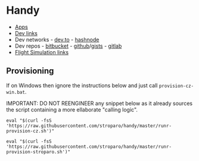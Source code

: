 # Handy

* [Apps](https://www.notion.so/Apps-a0911d71491446678fb3c3a8233cbe5b)
* [Dev links](https://github.com/stroparo/devlinks#dev-links)
* Dev networks - [dev.to](https://dev.to/cptstroparo/hi-im-cristian-stroparo) - [hashnode](https://hashnode.com/@stroparo)
* Dev repos - [bitbucket](https://bitbucket.org/dashboard/repositories?projectKey=STMAIN&projectOwner=%7B0aefcc98-9b42-4cd9-86b8-e49f49e007ea%7D) - [github](https://github.com/stroparo?tab=repositories&q=&type=source&language=)/[gists](https://gist.github.com/stroparo) - [gitlab](https://gitlab.com/dashboard/projects?personal=true&sort=name_asc)
* [Flight Simulation links](https://www.notion.so/Flight-Simulation-links-b3ac9d0d96c34fe3b07803ce99b55510)

## Provisioning

If on Windows then ignore the instructions below and just call ```provision-cz-win.bat```.

IMPORTANT:
DO NOT REENGINEER any snippet below as it already sources the script containing a more ellaborate "calling logic".

```
eval "$(curl -fsS 'https://raw.githubusercontent.com/stroparo/handy/master/runr-provision-cz.sh')"
```

```
eval "$(curl -fsS 'https://raw.githubusercontent.com/stroparo/handy/master/runr-provision-stroparo.sh')"
```
